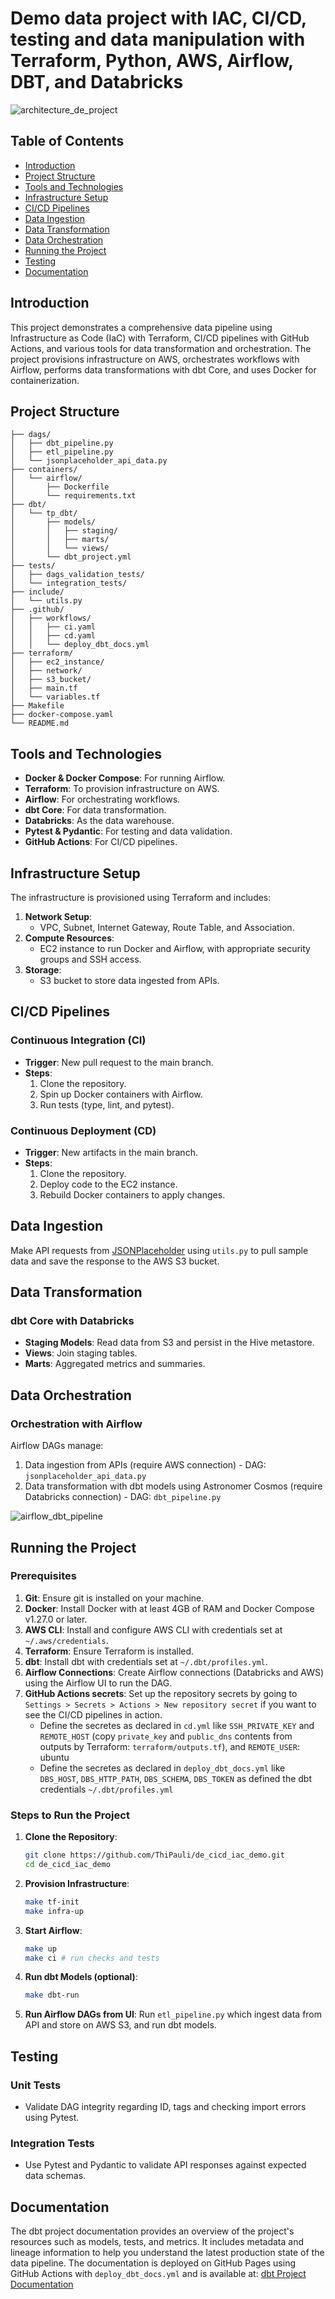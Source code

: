# Demo data project with IAC, CI/CD, testing and data manipulation with Terraform, Python, AWS, Airflow, DBT, and Databricks

![architecture_de_project](https://github.com/ThiPauli/de_cicd_iac_demo/blob/main/images/architecture_de_project.png)

## Table of Contents
- [Introduction](#introduction)
- [Project Structure](#project-structure)
- [Tools and Technologies](#tools-and-technologies)
- [Infrastructure Setup](#infrastructure-setup)
- [CI/CD Pipelines](#cicd-pipelines)
- [Data Ingestion](#data-ingestion)
- [Data Transformation](#data-transformation)
- [Data Orchestration](#data-orchestration)
- [Running the Project](#running-the-project)
- [Testing](#testing)
- [Documentation](#documentation)

## Introduction
This project demonstrates a comprehensive data pipeline using Infrastructure as Code (IaC) with Terraform, CI/CD pipelines with GitHub Actions, and various tools for data transformation and orchestration. The project provisions infrastructure on AWS, orchestrates workflows with Airflow, performs data transformations with dbt Core, and uses Docker for containerization.

## Project Structure
```
├── dags/
│   ├── dbt_pipeline.py
│   ├── etl_pipeline.py
│   └── jsonplaceholder_api_data.py
├── containers/
│   └── airflow/
│       ├── Dockerfile
│       └── requirements.txt
├── dbt/
│   └── tp_dbt/
│       ├── models/
│       │   ├── staging/
│       │   ├── marts/
│       │   └── views/
│       └── dbt_project.yml
├── tests/
│   ├── dags_validation_tests/
│   └── integration_tests/
├── include/
│   └── utils.py
├── .github/
│   ├── workflows/
│   │   ├── ci.yaml
│   │   ├── cd.yaml
│   │   └── deploy_dbt_docs.yml
├── terraform/
│   ├── ec2_instance/
│   ├── network/
│   ├── s3_bucket/
│   ├── main.tf
│   └── variables.tf
├── Makefile
├── docker-compose.yaml
└── README.md
```

## Tools and Technologies
- **Docker & Docker Compose**: For running Airflow.
- **Terraform**: To provision infrastructure on AWS.
- **Airflow**: For orchestrating workflows.
- **dbt Core**: For data transformation.
- **Databricks**: As the data warehouse.
- **Pytest & Pydantic**: For testing and data validation.
- **GitHub Actions**: For CI/CD pipelines.

## Infrastructure Setup
The infrastructure is provisioned using Terraform and includes:
1. **Network Setup**:
   - VPC, Subnet, Internet Gateway, Route Table, and Association.
2. **Compute Resources**:
   - EC2 instance to run Docker and Airflow, with appropriate security groups and SSH access.
3. **Storage**:
   - S3 bucket to store data ingested from APIs.

## CI/CD Pipelines
### Continuous Integration (CI)
- **Trigger**: New pull request to the main branch.
- **Steps**:
   1. Clone the repository.
   2. Spin up Docker containers with Airflow.
   3. Run tests (type, lint, and pytest).

### Continuous Deployment (CD)
- **Trigger**: New artifacts in the main branch.
- **Steps**:
   1. Clone the repository.
   2. Deploy code to the EC2 instance.
   3. Rebuild Docker containers to apply changes.

## Data Ingestion
Make API requests from [JSONPlaceholder](https://jsonplaceholder.typicode.com/) using `utils.py` to pull sample data and save the response to the AWS S3 bucket.

## Data Transformation
### dbt Core with Databricks
- **Staging Models**: Read data from S3 and persist in the Hive metastore.
- **Views**: Join staging tables.
- **Marts**: Aggregated metrics and summaries.

## Data Orchestration
### Orchestration with Airflow
Airflow DAGs manage:
1. Data ingestion from APIs (require AWS connection) - DAG: `jsonplaceholder_api_data.py`
2. Data transformation with dbt models using Astronomer Cosmos (require Databricks connection) - DAG: `dbt_pipeline.py`

![airflow_dbt_pipeline](https://github.com/ThiPauli/de_cicd_iac_demo/blob/main/images/airflow_dbt_pipeline.png)

## Running the Project

### Prerequisites
1. **Git**: Ensure git is installed on your machine.
2. **Docker**: Install Docker with at least 4GB of RAM and Docker Compose v1.27.0 or later.
3. **AWS CLI**: Install and configure AWS CLI with credentials set at `~/.aws/credentials`.
4. **Terraform**: Ensure Terraform is installed.
5. **dbt**: Install dbt with credentials set at `~/.dbt/profiles.yml`.
6. **Airflow Connections**: Create Airflow connections (Databricks and AWS) using the Airflow UI to run the DAG.
7. **GitHub Actions secrets**: Set up the repository secrets by going to `Settings > Secrets > Actions > New repository secret` if you want to see the CI/CD pipelines in action.
   - Define the secretes as declared in `cd.yml` like `SSH_PRIVATE_KEY` and `REMOTE_HOST` (copy `private_key` and `public_dns` contents from outputs by Terraform: `terraform/outputs.tf`), and `REMOTE_USER`: ubuntu
   - Define the secretes as declared in `deploy_dbt_docs.yml` like `DBS_HOST`, `DBS_HTTP_PATH`, `DBS_SCHEMA`, `DBS_TOKEN` as defined the dbt credentials `~/.dbt/profiles.yml`

### Steps to Run the Project
1. **Clone the Repository**:
   ```sh
   git clone https://github.com/ThiPauli/de_cicd_iac_demo.git
   cd de_cicd_iac_demo
   ```
2. **Provision Infrastructure**:
   ```sh
   make tf-init
   make infra-up
   ```
3. **Start Airflow**:
   ```sh
   make up
   make ci # run checks and tests
   ```
4. **Run dbt Models (optional)**:
   ```sh
   make dbt-run
   ```
4. **Run Airflow DAGs from UI**:
   Run `etl_pipeline.py` which ingest data from API and store on AWS S3, and run dbt models.

## Testing
### Unit Tests
- Validate DAG integrity regarding ID, tags and checking import errors using Pytest.
### Integration Tests
- Use Pytest and Pydantic to validate API responses against expected data schemas.

## Documentation
The dbt project documentation provides an overview of the project's resources such as models, tests, and metrics. It includes metadata and lineage information to help you understand the latest production state of the data pipeline. The documentation is deployed on GitHub Pages using GitHub Actions with `deploy_dbt_docs.yml` and is available at: [dbt Project Documentation](https://thipauli.github.io/de_cicd_iac_demo/)
